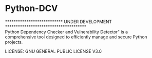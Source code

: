 # Python-DCV

*************************** UNDER DEVELOPMENT **************************************  
Python Dependency Checker and Vulnerability Detector" is a comprehensive tool designed to efficiently manage and secure Python projects.  

LICENSE: 
GNU GENERAL PUBLIC LICENSE V3.0
